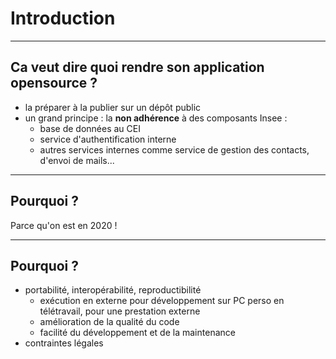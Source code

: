 # Introduction

----

## Ca veut dire quoi rendre son application opensource ?

- la préparer à la publier sur un dépôt public
- un grand principe : la **non adhérence** à des composants Insee :
    - base de données au CEI
    - service d'authentification interne
    - autres services internes comme service de gestion des contacts, d'envoi de mails...

----

## Pourquoi ?

Parce qu'on est en 2020 !

----

## Pourquoi ?

- portabilité, interopérabilité, reproductibilité
    - exécution en externe pour développement sur PC perso en télétravail, pour une prestation externe
    - amélioration de la qualité du code
    - facilité du développement et de la maintenance
- contraintes légales
